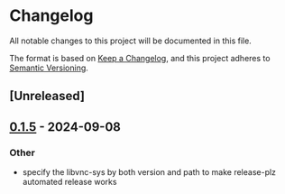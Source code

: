 # Changelog

All notable changes to this project will be documented in this file.

The format is based on [Keep a Changelog](https://keepachangelog.com/en/1.0.0/),
and this project adheres to [Semantic Versioning](https://semver.org/spec/v2.0.0.html).

## [Unreleased]

## [0.1.5](https://github.com/Chiichen/libvnc-rs/compare/libvnc-sys-v0.1.4...libvnc-sys-v0.1.5) - 2024-09-08

### Other

- specify the libvnc-sys by both version and path to make release-plz automated release works
